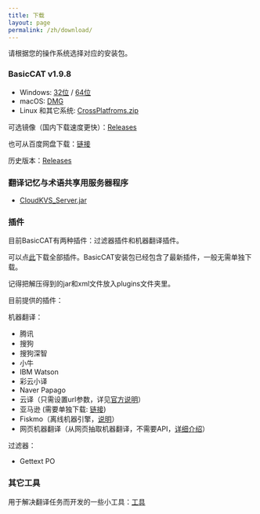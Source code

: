 ```yaml
---
title: 下载
layout: page
permalink: /zh/download/
---
```


请根据您的操作系统选择对应的安装包。

### BasicCAT v1.9.8

* Windows: [32位](https://github.com/xulihang/BasicCAT/releases/download/v1.9.8/BasicCAT-windows-x86.exe) /  [64位](https://github.com/xulihang/BasicCAT/releases/download/v1.9.8/BasicCAT-windows-x64.exe)
* macOS:  [DMG](https://github.com/xulihang/BasicCAT/releases/download/v1.9.8/BasicCAT_mac.dmg)
* Linux 和其它系统:  [CrossPlatfroms.zip](https://github.com/xulihang/BasicCAT/releases/download/v1.9.8/BasicCAT-crossplatforms.zip)

可选镜像（国内下载速度更快）：[Releases](https://github.wuyanzheshui.workers.dev/xulihang/BasicCAT/releases/)

也可从百度网盘下载：[链接](https://pan.baidu.com/s/1HmD4pJ9hIYyK9bnqINtoFQ)

历史版本：[Releases](https://github.com/xulihang/BasicCAT/releases/)

### 翻译记忆与术语共享用服务器程序

*  [CloudKVS_Server.jar](https://github.com/xulihang/BasicCAT/releases/download/v1.2-beta2/CloudKVS_Server.jar)

### 插件

目前BasicCAT有两种插件：过滤器插件和机器翻译插件。

可以点[此](https://github.com/xulihang/BasicCAT/releases/download/plugins/all_plugins.zip)下载全部插件。BasicCAT安装包已经包含了最新插件，一般无需单独下载。

记得把解压得到的jar和xml文件放入plugins文件夹里。

目前提供的插件：

机器翻译：

* 腾讯
* 搜狗
* 搜狗深智
* 小牛
* IBM Watson
* 彩云小译
* Naver Papago
* 云译（只需设置url参数，详见[官方说明](https://cloudtranslation.com/static/api_zh-cn.html)）
* 亚马逊 (需要单独下载: [链接](https://github.com/xulihang/BasicCAT/releases/download/plugins/amazon.zip))
* Fiskmo（离线机器引擎，[说明](/zh/offline-machine-translation)）
* 网页机器翻译（从网页抽取机器翻译，不需要API，[详细介绍](https://www.basiccat.org/zh/new-plugin-machine-translation-via-web/)）

过滤器：

* Gettext PO

### 其它工具

用于解决翻译任务而开发的一些小工具：[工具](/zh/tools/)

